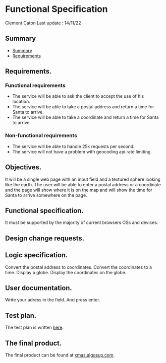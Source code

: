 # Functional Specification

Clement Caton Last update : 14/11/22

## Summary

- [Summary](#summary)
- [Requirements](#requirements)


## Requirements.
<!--This is a formal statement of what the product planners informed by their knowledge of the marketplace and specific input from existing or potential customers believe is needed for a new product or a new version of an existing product. Requirements are usually expressed in terms of narrative statements and in a relatively general way.-->



### Functional requirements

- The service will be able to ask the client to accept the use of his location.
- The service will be able to take a postal address and return a time for Santa to arrive.
- The service will be able to take a coordinate and return a time for Santa to arrive.

### Non-functional requirements

- The service will be able to handle 25k requests per second.
- The service will not have a problem with geocoding api rate limiting.

## Objectives.
<!--Objectives are written by product designers in response to the requirements. They describe in a more specific way what the product will look like. Objectives may describe architectures, protocols and standards to which the product will conform. Measurable objectives are those that set some criteria by which the end product can be judged. Measurability can be in terms of some index of customer satisfaction or in terms of capabilities and task times. Objectives must recognize time and resource constraints. The development schedule is often part or a corollary of the objectives.-->

It will be a single web page with an input field and a textured sphere looking like the earth. The user will be able to enter a postal address or a coordinate and the page will show where it is on the map and will show the time for Santa to arrive somewhere on the page.

## Functional specification.
<!--The functional specification (called functional spec or just spec for short) is the formal response to the objectives. It describes all external user and programming interfaces that the product must support.-->

It must be supported by the majority of current browsers OSs and devices. 

## Design change requests.
<!--Throughout the development process, as the need for change to the functional specification is recognized, a formal change is described in a design change request.-->



## Logic specification.
<!--The structure of the programming (for example, major groups of code modules that support a similar function), individual code modules and their relationships and the data parameters that they pass to each other may be described in a formal document called a logic specification. The logic specification describes internal interfaces and is for use only by the developers, testers and, later, to some extent, the programmers that service the product and provide code fixes to the field.-->

Convert the postal address to coordinates.
Convert the coordinates to a time.
Display a globe.
Display the coordinates on the globe.

## User documentation.
<!--In general, all of the preceding documents (except the logic specification) are used as source material for the technical manuals and online information, such as help pages, that are prepared for the product's users.-->

Write your adress in the field. And press enter.

## Test plan.
<!--Most development groups have a formal test plan that describes test cases that will exercise the programming that is written. Testing is done at the module (or unit) level, at the component level and at the system level in context with other products. This can be thought of as alpha testing. The plan may also allow for beta test. Some companies provide an early version of the product to a selected group of customers for testing in a "real world" situation.-->

The test plan is written [here](./Quality_Assurance\TestPlan.md).

## The final product.
<!--Ideally, the final product is a complete implementation of the functional specification and design change requests, some of which may result from formal testing and beta testing.-->

The final product can be found at [xmas.algosup.com](https://xmas.algosup.com/).